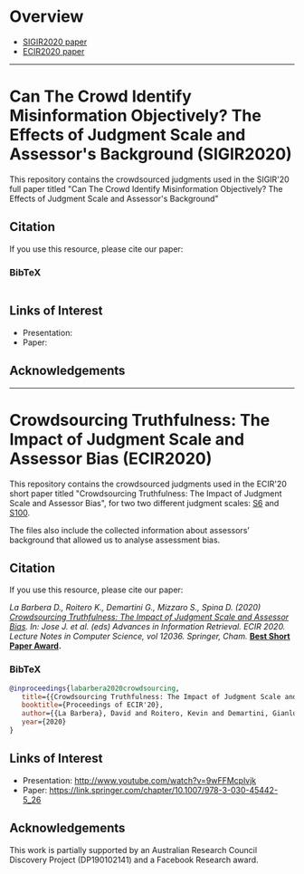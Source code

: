 # Overview
 
 - [SIGIR2020 paper](#can-the-crowd-identify-misinformation-objectively-the-effects-of-judgment-scale-and-assessors-background)
 - [ECIR2020 paper](#crowdsourcing-truthfulness-the-impact-of-judgment-scale-and-assessor-bias)

<hr>

# Can The Crowd Identify Misinformation Objectively? The Effects of Judgment Scale and Assessor's Background (SIGIR2020)

This repository contains the crowdsourced judgments used in the SIGIR'20 full paper titled "Can The Crowd Identify Misinformation Objectively? The Effects of Judgment Scale and Assessor's Background"

## Citation

If you use this resource, please cite our paper:


### BibTeX

```bibtex

```

## Links of Interest
 - Presentation: 
 - Paper: 

## Acknowledgements



<hr>


# Crowdsourcing Truthfulness: The Impact of Judgment Scale and Assessor Bias (ECIR2020)


This repository contains the crowdsourced judgments used in the ECIR'20 short paper titled "Crowdsourcing Truthfulness: The Impact of Judgment Scale and Assessor Bias", for two two different judgment scales: [S6](./S6_data.csv) and [S100](./S100_data.csv). 

The files also include the collected information about assessors’ background that allowed us to analyse assessment bias. 

## Citation

If you use this resource, please cite our paper:

*La Barbera D., Roitero K., Demartini G., Mizzaro S., Spina D. (2020) [Crowdsourcing Truthfulness: The Impact of Judgment Scale and Assessor Bias](https://link.springer.com/chapter/10.1007/978-3-030-45442-5_26). In: Jose J. et al. (eds) Advances in Information Retrieval. ECIR 2020. Lecture Notes in Computer Science, vol 12036. Springer, Cham.* **[Best Short Paper Award](https://ecir2020.org/awards/).**

### BibTeX

```bibtex
@inproceedings{labarbera2020crowdsourcing, 
   title={{Crowdsourcing Truthfulness: The Impact of Judgment Scale and Assessor Bias}},
   booktitle={Proceedings of ECIR'20},
   author={{La Barbera}, David and Roitero, Kevin and Demartini, Gianluca and Mizzaro, Stefano and Spina, Damiano},
   year={2020}
}
```

## Links of Interest
 - Presentation: http://www.youtube.com/watch?v=9wFFMcplvjk
 - Paper: https://link.springer.com/chapter/10.1007/978-3-030-45442-5_26


## Acknowledgements

This work is partially supported by an Australian Research Council Discovery Project (DP190102141) and a Facebook Research award.
